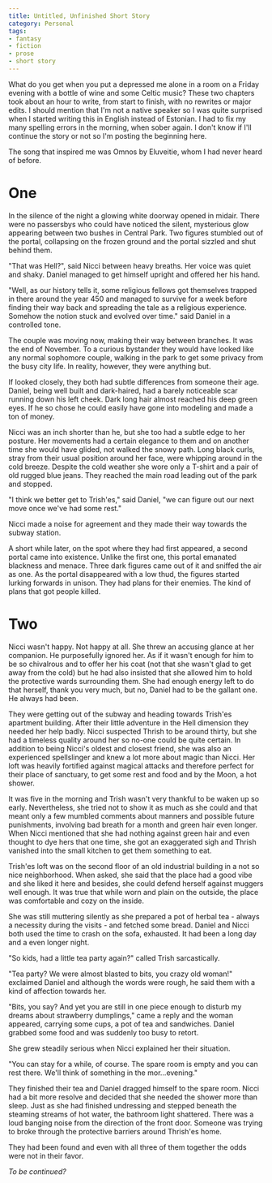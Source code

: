 ```yaml
---
title: Untitled, Unfinished Short Story
category: Personal
tags:
- fantasy
- fiction
- prose
- short story
---
```


What do you get when you put a depressed me alone in a room on a Friday evening with a bottle of wine and some Celtic music? These two chapters took about an hour to write, from start to finish, with no rewrites or major edits. I should mention that I'm not a native speaker so I was quite surprised when I started writing this in English instead of Estonian.  I had to fix my many spelling errors in the morning, when sober again. I don't know if I'll continue the story or not so I'm posting the beginning here. 

The song that inspired me was Omnos by Eluveitie, whom I had never heard of before.

# One

In the silence of the night a glowing white doorway opened in midair. There were no passersbys who could have noticed the silent, mysterious glow appearing between two bushes in Central Park. Two figures stumbled out of the portal, collapsing on the frozen ground and the portal sizzled and shut behind them.

"That was Hell?", said Nicci between heavy breaths. Her voice was quiet and shaky. Daniel managed to get himself upright and offered her his hand.

"Well, as our history tells it, some religious fellows got themselves trapped in there around the year 450 and managed to survive for a week before finding their way back and spreading the tale as a religious experience. Somehow the notion stuck and evolved over time." said Daniel in a controlled tone.

The couple was moving now, making their way between branches. It was the end of November. To a curious bystander they would have looked like any normal sophomore couple, walking in the park to get some privacy from the busy city life. In reality, however, they were anything but. 

If looked closely, they both had subtle differences from someone their age. Daniel, being well built and dark-haired, had a barely noticeable scar running down his left cheek. Dark long hair almost reached his deep green eyes. If he so chose he could easily have gone into modeling and made a ton of money.

Nicci was an inch shorter than he, but she too had a subtle edge to her posture. Her movements had a certain elegance to them and on another time she would have glided, not walked the snowy path. Long black curls, stray from their usual position around her face, were whipping around in the cold breeze. Despite the cold weather she wore only a T-shirt and a pair of old rugged blue jeans. They reached the main road leading out of the park and stopped.

"I think we better get to Trish'es," said Daniel, "we can figure out our next move once we've had some rest."

Nicci made a noise for agreement and they made their way towards the subway station.

A short while later, on the spot where they had first appeared, a second portal came into existence. Unlike the first one, this portal emanated blackness and menace. Three dark figures came out of it and sniffed the air as one. As the portal disappeared with a low thud, the figures started lurking forwards in unison. They had plans for their enemies. The kind of plans that got people killed.
 
# Two

Nicci wasn't happy. Not happy at all. She threw an accusing glance at her companion. He purposefully ignored her. As if it wasn't enough for him to be so chivalrous and to offer her his coat (not that she wasn't glad to get away from the cold) but he had also insisted that she allowed him to hold the protective wards surrounding them. She had enough energy left to do that herself, thank you very much, but no, Daniel had to be the gallant one. He always had been.

They were getting out of the subway and heading towards Trish'es apartment building. After their little adventure in the Hell dimension they needed her help badly. Nicci suspected Thrish to be around thirty, but she had a timeless quality around her so no-one could be quite certain. In addition to being Nicci's oldest and closest friend, she was also an experienced spellslinger and knew a lot more about magic than Nicci. Her loft was heavily fortified against magical attacks and therefore perfect for their place of sanctuary, to get some rest and food and by the Moon, a hot shower.

It was five in the morning and Trish wasn't very thankful to be waken up so early. Nevertheless, she tried not to show it as much as she could and that meant only a few mumbled comments about manners and possible future punishments, involving bad breath for a month and green hair even longer. When Nicci mentioned that she had nothing against green hair and even thought to dye hers that one time, she got an exaggerated sigh and Thrish vanished into the small kitchen to get them something to eat. 

Trish'es loft was on the second floor of an old industrial building in a not so nice neighborhood. When asked, she said that the place had a good vibe and she liked it here and besides, she could defend herself against muggers well enough. It was true that while worn and plain on the outside, the place was comfortable and cozy on the inside.

She was still muttering silently as she prepared a pot of herbal tea - always a necessity during the visits - and fetched some bread. Daniel and Nicci both used the time to crash on the sofa, exhausted. It had been a long day and a even longer night.

"So kids, had a little tea party again?" called Trish sarcastically.

"Tea party? We were almost blasted to bits, you crazy old woman!" exclaimed Daniel and although the words were rough, he said them with a kind of affection towards her.

"Bits, you say? And yet you are still in one piece enough to disturb my dreams about strawberry dumplings," came a reply and the woman appeared, carrying some cups, a pot of tea and sandwiches. Daniel grabbed some food and was suddenly too busy to retort.

She grew steadily serious when Nicci explained her their situation.

"You can stay for a while, of course. The spare room is empty and you can rest there. We'll think of something in the mor...evening."

They finished their tea and Daniel dragged himself to the spare room. Nicci had a bit more resolve and decided that she needed the shower more than sleep. Just as she had finished undressing and stepped beneath the steaming streams of hot water, the bathroom light shattered. There was a loud banging noise from the direction of the front door. Someone was trying to broke through the protective barriers around Thrish'es home.

They had been found and even with all three of them together the odds were not in their favor.

_To be continued?_